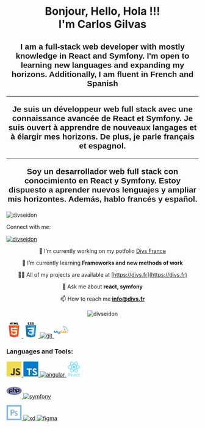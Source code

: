<!-- @format -->
<!-- Google Fonts -->
<link href="https://fonts.googleapis.com/css2?family=Unna&display=swap" rel="stylesheet">
<link href="https://fonts.googleapis.com/css2?family=Truculenta:opsz,wght@12..72,100&display=swap" rel="stylesheet">
<link rel="stylesheet" href="/style.css">


<!-- Header -->
<h1 align="center">
Bonjour, Hello, Hola !!!
<br>
I'm Carlos Gilvas
</h1>

<!-- Titre accrochante -->
<h2 style="font-family: Truculenta, sans-serif" align="center"> 
I am a full-stack web developer with mostly knowledge in React and Symfony. I'm open to learning new languages and expanding my horizons. Additionally, I am fluent in French and Spanish

<hr>

Je suis un développeur web full stack avec une connaissance avancée de React et Symfony. Je suis ouvert à apprendre de nouveaux langages et à élargir mes horizons. De plus, je parle français et espagnol.

<hr>

Soy un desarrollador web full stack con conocimiento en React y Symfony. Estoy dispuesto a aprender nuevos lenguajes y ampliar mis horizontes. Además, hablo francés y español.

</h2>

<!-- Visites de profil -->

<p class="visitors" align="left"> <img src="https://komarev.com/ghpvc/?username=divseidon&label=Profile%20views&color=0e75b6&style=flat" alt="divseidon" /> </p>

<!-- ******************************************** -->


<div class="connect">
<p>Connect with me:</p>
<a href="https://linkedin.com/in/divseidon" target="blank"><img align="center" src="https://raw.githubusercontent.com/rahuldkjain/github-profile-readme-generator/master/src/images/icons/Social/linked-in-alt.svg" alt="divseidon" height="30" width="40" /></a>
</div>
<div class="info" align="center">

🔭 I’m currently working on my potfolio [Divs France](https://divs.fr)

🌱 I’m currently learning **Frameworks and new methods of work**

👨‍💻 All of my projects are available at [https://divs.fr](https://divs.fr)

💬 Ask me about **react, symfony**

📫 How to reach me **info@divs.fr**

<img class="img-lang" align="center" src="https://github-readme-stats.vercel.app/api/top-langs?username=divseidon&show_icons=true&locale=en&layout=compact" alt="divseidon" />


</div>












 <a href="https://www.w3.org/html/" target="_blank" rel="noreferrer"> <img src="https://raw.githubusercontent.com/devicons/devicon/master/icons/html5/html5-original-wordmark.svg" alt="html5" width="40" height="40"/> </a>
<a href="https://www.w3schools.com/css/" target="_blank" rel="noreferrer"> <img src="https://raw.githubusercontent.com/devicons/devicon/master/icons/css3/css3-original-wordmark.svg" alt="css3" width="40" height="40"/> </a>
<a href="https://git-scm.com/" target="_blank" rel="noreferrer"> <img src="https://www.vectorlogo.zone/logos/git-scm/git-scm-icon.svg" alt="git" width="40" height="40"/> </a>
 <a href="https://www.mysql.com/" target="_blank" rel="noreferrer"> <img src="https://raw.githubusercontent.com/devicons/devicon/master/icons/mysql/mysql-original-wordmark.svg" alt="mysql" width="40" height="40"/> </a>






<h3 align="left">Languages and Tools:</h3>
<a href="https://developer.mozilla.org/en-US/docs/Web/JavaScript" target="_blank" rel="noreferrer"> <img src="https://raw.githubusercontent.com/devicons/devicon/master/icons/javascript/javascript-original.svg" alt="javascript" width="40" height="40"/> </a> 
<a href="https://www.typescriptlang.org/" target="_blank" rel="noreferrer"> <img src="https://raw.githubusercontent.com/devicons/devicon/master/icons/typescript/typescript-original.svg" alt="typescript" width="40" height="40"/> </a> 
<a href="https://angular.io" target="_blank" rel="noreferrer"> <img src="https://angular.io/assets/images/logos/angular/angular.svg" alt="angular" width="40" height="40"/> </a>
<a href="https://reactjs.org/" target="_blank" rel="noreferrer"> <img src="https://raw.githubusercontent.com/devicons/devicon/master/icons/react/react-original-wordmark.svg" alt="react" width="40" height="40"/> </a>










<a href="https://www.php.net" target="_blank" rel="noreferrer"> <img src="https://raw.githubusercontent.com/devicons/devicon/master/icons/php/php-original.svg" alt="php" width="40" height="40"/> </a> <a href="https://symfony.com" target="_blank" rel="noreferrer"> <img src="https://symfony.com/logos/symfony_black_03.svg" alt="symfony" width="40" height="40"/> </a>





 <a href="https://www.photoshop.com/en" target="_blank" rel="noreferrer"> <img src="https://raw.githubusercontent.com/devicons/devicon/master/icons/photoshop/photoshop-line.svg" alt="photoshop" width="40" height="40"/> </a>
<a href="https://www.adobe.com/products/xd.html" target="_blank" rel="noreferrer"> <img src="https://cdn.worldvectorlogo.com/logos/adobe-xd.svg" alt="xd" width="40" height="40"/> </a>
<a href="https://www.figma.com/" target="_blank" rel="noreferrer"> <img src="https://www.vectorlogo.zone/logos/figma/figma-icon.svg" alt="figma" width="40" height="40"/> </a>

